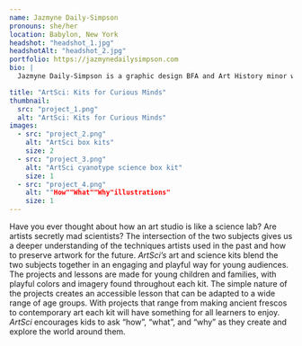 ```yaml
---
name: Jazmyne Daily-Simpson
pronouns: she/her
location: Babylon, New York
headshot: "headshot_1.jpg"
headshotAlt: "headshot_2.jpg"
portfolio: https://jazmynedailysimpson.com
bio: |
  Jazmyne Daily-Simpson is a graphic design BFA and Art History minor with a passion for branding and print design. She loves adding hand drawn illustrations and techniques to her work and can usually be found in the labs scanning anything and everything. When she’s not designing, Jazmyne enjoys running, knitting, and visiting art museums. 

title: "ArtSci: Kits for Curious Minds"
thumbnail:
  src: "project_1.png"
  alt: "ArtSci: Kits for Curious Minds"
images:
  - src: "project_2.png"
    alt: "ArtSci box kits"
    size: 2
  - src: "project_3.png"
    alt: "ArtSci cyanotype science box kit"
    size: 1
  - src: "project_4.png"
    alt: ""How""What""Why"illustrations"
    size: 1
---
```


Have you ever thought about how an art studio is like a science lab? Are artists secretly mad scientists? The intersection of the two subjects gives us a deeper understanding of the techniques artists used in the past and how to preserve artwork for the future. _ArtSci’s_ art and science kits blend the two subjects together in an engaging and playful way for young audiences. The projects and lessons are made for young children and families, with playful colors and imagery found throughout each kit. The simple nature of the projects creates an accessible lesson that can be adapted to a wide range of age groups. With projects that range from making ancient frescos to contemporary art each kit will have something for all learners to enjoy. _ArtSci_ encourages kids to ask “how”, “what”, and “why” as they create and explore the world around them.
